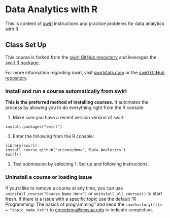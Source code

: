 Data Analytics with R
=====================

This is content of [swirl](http://swirlstats.com) instructions and
practice problems for data analytics with R.

Class Set Up
------------

This course is forked from the [swirl GitHub
repository](https://github.com/swirldev/swirl) and leverages the [swirl
R package](http://swirlstats.com).

For more information regarding swirl, visit
[swirlstats.com](http://swirlstats.com) or the [swirl GitHub
repository](https://github.com/swirldev/swirl).

### Install and run a course automatically from swirl

**This is the preferred method of installing courses.** It automates the
process by allowing you to do everything right from the R console.

1.  Make sure you have a recent version version of swirl:

<!-- -->

    install.packages("swirl")

1.  Enter the following from the R console:

<!-- -->

    library(swirl)
    install_course_github('ericmiedema','Data_Analytics')
    swirl()

1.  Test submission by selecting 1: Set up and following instructions.

### Uninstall a course or loading issue

If you’d like to remove a course at any time, you can use
`uninstall_course("Course Name Here")` or `uninstall_all_courses()` to
start fresh. If there is a issue with a specific topic use the default
“R Programming: The basics of programming” and send the
`savehistory(file = "topic_name.txt")` to <emiedema@jessup.edu> to
indicate completion.
